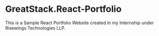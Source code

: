 # GreatStack.React-Portfolio
This is a Sample React Portfolio Website created in my Internship under Risewings Technologies LLP.
